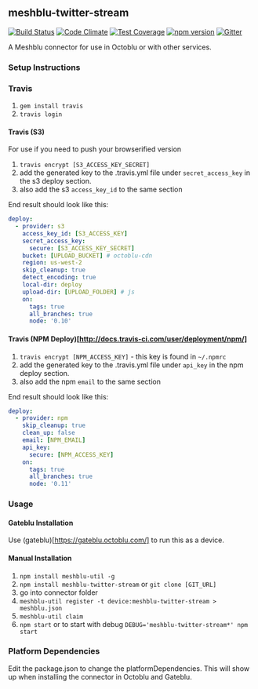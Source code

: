 ## meshblu-twitter-stream

[![Build Status](https://travis-ci.org/octoblu/meshblu-twitter-stream.svg?branch=master)](https://travis-ci.org/octoblu/meshblu-twitter-stream)
[![Code Climate](https://codeclimate.com/github/octoblu/meshblu-twitter-stream/badges/gpa.svg)](https://codeclimate.com/github/octoblu/meshblu-twitter-stream)
[![Test Coverage](https://codeclimate.com/github/octoblu/meshblu-twitter-stream/badges/coverage.svg)](https://codeclimate.com/github/octoblu/meshblu-twitter-stream)
[![npm version](https://badge.fury.io/js/meshblu-twitter-stream.svg)](http://badge.fury.io/js/meshblu-twitter-stream)
[![Gitter](https://badges.gitter.im/octoblu/help.svg)](https://gitter.im/octoblu/help)

A Meshblu connector for use in Octoblu or with other services.

### Setup Instructions

### Travis

1. `gem install travis`
1. `travis login`

#### Travis (S3)

For use if you need to push your browserified version

1. `travis encrypt [S3_ACCESS_KEY_SECRET]`
1. add the generated key to the .travis.yml file under `secret_access_key` in the s3 deploy section.
1. also add the s3 `access_key_id` to the same section

End result should look like this:

```yml
deploy:
  - provider: s3
    access_key_id: [S3_ACCESS_KEY]
    secret_access_key:
      secure: [S3_ACCESS_KEY_SECRET]
    bucket: [UPLOAD_BUCKET] # octoblu-cdn
    region: us-west-2
    skip_cleanup: true
    detect_encoding: true
    local-dir: deploy
    upload-dir: [UPLOAD_FOLDER] # js
    on:
      tags: true
      all_branches: true
      node: '0.10'
```

#### Travis (NPM Deploy)[http://docs.travis-ci.com/user/deployment/npm/]

1. `travis encrypt [NPM_ACCESS_KEY]` - this key is found in `~/.npmrc`
1. add the generated key to the .travis.yml file under `api_key` in the npm deploy section.
1. also add the npm `email` to the same section

End result should look like this:

```yml
deploy:
  - provider: npm
    skip_cleanup: true
    clean_up: false
    email: [NPM_EMAIL]
    api_key:
      secure: [NPM_ACCESS_KEY]
    on:
      tags: true
      all_branches: true
      node: '0.11'
```

### Usage

#### Gateblu Installation

Use (gateblu)[https://gateblu.octoblu.com/] to run this as a device.

#### Manual Installation

1. `npm install meshblu-util -g`
1. `npm install meshblu-twitter-stream` or `git clone [GIT_URL]`
1. go into connector folder
1. `meshblu-util register -t device:meshblu-twitter-stream > meshblu.json`
1. `meshblu-util claim`
1. `npm start` or to start with debug `DEBUG='meshblu-twitter-stream*' npm start`


### Platform Dependencies

Edit the package.json to change the platformDependencies. This will show up when installing the connector in Octoblu and Gateblu.

